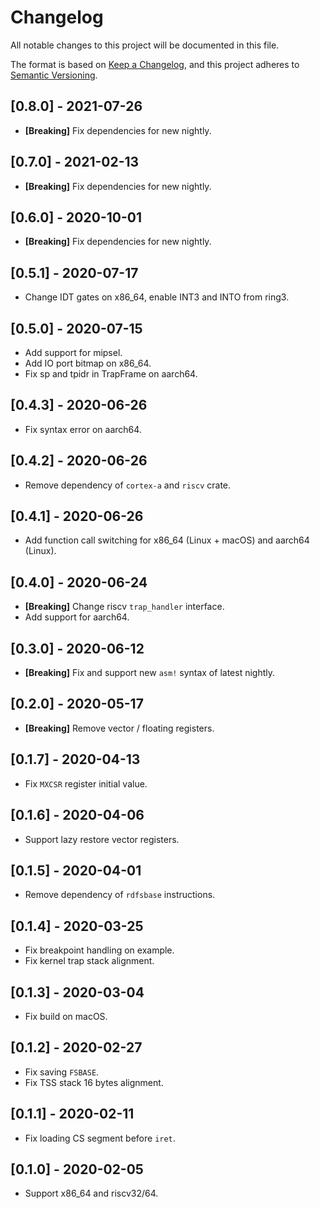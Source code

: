 # Changelog

All notable changes to this project will be documented in this file.

The format is based on [Keep a Changelog](https://keepachangelog.com/en/1.0.0/),
and this project adheres to [Semantic Versioning](https://semver.org/spec/v2.0.0.html).

## [0.8.0] - 2021-07-26

- **[Breaking]** Fix dependencies for new nightly.

## [0.7.0] - 2021-02-13

- **[Breaking]** Fix dependencies for new nightly.

## [0.6.0] - 2020-10-01

- **[Breaking]** Fix dependencies for new nightly.

## [0.5.1] - 2020-07-17

- Change IDT gates on x86_64, enable INT3 and INTO from ring3.

## [0.5.0] - 2020-07-15

- Add support for mipsel.
- Add IO port bitmap on x86_64.
- Fix sp and tpidr in TrapFrame on aarch64.

## [0.4.3] - 2020-06-26

- Fix syntax error on aarch64.

## [0.4.2] - 2020-06-26

- Remove dependency of `cortex-a` and `riscv` crate.

## [0.4.1] - 2020-06-26

- Add function call switching for x86_64 (Linux + macOS) and aarch64 (Linux).

## [0.4.0] - 2020-06-24

- **[Breaking]** Change riscv `trap_handler` interface.
- Add support for aarch64.

## [0.3.0] - 2020-06-12

- **[Breaking]** Fix and support new `asm!` syntax of latest nightly.

## [0.2.0] - 2020-05-17

- **[Breaking]** Remove vector / floating registers.

## [0.1.7] - 2020-04-13

- Fix `MXCSR` register initial value.

## [0.1.6] - 2020-04-06

- Support lazy restore vector registers.

## [0.1.5] - 2020-04-01

- Remove dependency of `rdfsbase` instructions.

## [0.1.4] - 2020-03-25

- Fix breakpoint handling on example.
- Fix kernel trap stack alignment.

## [0.1.3] - 2020-03-04

- Fix build on macOS.

## [0.1.2] - 2020-02-27

- Fix saving `FSBASE`.
- Fix TSS stack 16 bytes alignment.

## [0.1.1] - 2020-02-11

- Fix loading CS segment before `iret`.

## [0.1.0] - 2020-02-05

- Support x86_64 and riscv32/64.
